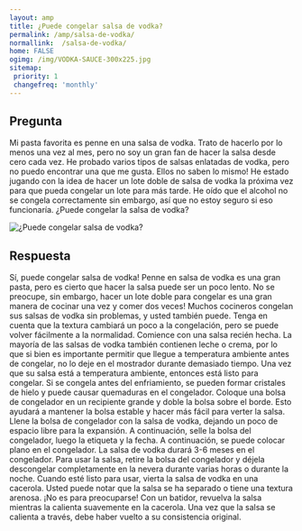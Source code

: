 ```yaml
---
layout: amp
title: ¿Puede congelar salsa de vodka?  
permalink: /amp/salsa-de-vodka/
normallink:  /salsa-de-vodka/
home: FALSE
ogimg: /img/VODKA-SAUCE-300x225.jpg
sitemap:
 priority: 1
 changefreq: 'monthly'
---
```




## Pregunta

Mi pasta favorita es penne en una salsa de vodka. Trato de hacerlo por lo menos una vez al mes, pero no soy un gran fan de hacer la salsa desde cero cada vez. He probado varios tipos de salsas enlatadas de vodka, pero no puedo encontrar una que me gusta. Ellos no saben lo mismo! He estado jugando con la idea de hacer un lote doble de salsa de vodka la próxima vez para que pueda congelar un lote para más tarde. He oído que el alcohol no se congela correctamente sin embargo, así que no estoy seguro si eso funcionaría. ¿Puede congelar la salsa de vodka?


![¿Puede congelar salsa de vodka?](https://sepuedecongelar.com/img/VODKA-SAUCE-300x225.jpg "¿Puede congelar salsa de vodka?" )


## Respuesta

Sí, puede congelar salsa de vodka! Penne en salsa de vodka es una gran pasta, pero es cierto que hacer la salsa puede ser un poco lento. No se preocupe, sin embargo, hacer un lote doble para congelar es una gran manera de cocinar una vez y comer dos veces! Muchos cocineros congelan sus salsas de vodka sin problemas, y usted también puede. Tenga en cuenta que la textura cambiará un poco a la congelación, pero se puede volver fácilmente a la normalidad.
Comience con una salsa recién hecha. La mayoría de las salsas de vodka también contienen leche o crema, por lo que si bien es importante permitir que llegue a temperatura ambiente antes de congelar, no lo deje en el mostrador durante demasiado tiempo. Una vez que su salsa está a temperatura ambiente, entonces está listo para congelar. Si se congela antes del enfriamiento, se pueden formar cristales de hielo y puede causar quemaduras en el congelador.
Coloque una bolsa de congelador en un recipiente grande y doble la bolsa sobre el borde. Esto ayudará a mantener la bolsa estable y hacer más fácil para verter la salsa. Llene la bolsa de congelador con la salsa de vodka, dejando un poco de espacio libre para la expansión. A continuación, selle la bolsa del congelador, luego la etiqueta y la fecha. A continuación, se puede colocar plano en el congelador. La salsa de vodka durará 3-6 meses en el congelador.
Para usar la salsa, retire la bolsa del congelador y déjela descongelar completamente en la nevera durante varias horas o durante la noche. Cuando esté listo para usar, vierta la salsa de vodka en una cacerola. Usted puede notar que la salsa se ha separado o tiene una textura arenosa. ¡No es para preocuparse! Con un batidor, revuelva la salsa mientras la calienta suavemente en la cacerola. Una vez que la salsa se calienta a través, debe haber vuelto a su consistencia original.
